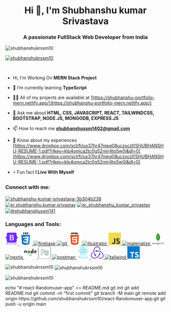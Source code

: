 <div>
  <h1 align="center">Hi 👋, I'm Shubhanshu kumar Srivastava</h1>
<h3 align="center">A passionate FullStack Web Developer from India</h3>

<p align="left"> <img src="https://komarev.com/ghpvc/?username=shubhanshukrssm10&label=Profile%20views&color=0e75b6&style=flat" alt="shubhanshukrssm10" /> </p>

<p align="left"> <a href="https://github.com/ryo-ma/github-profile-trophy"><img src="https://github-profile-trophy.vercel.app/?username=shubhanshukrssm10" alt="shubhanshukrssm10" /></a> </p>

<p align="left"> <a href="https://twitter.com/" target="blank"><img src="https://img.shields.io/twitter/follow/?logo=twitter&style=for-the-badge" alt="" /></a> </p>

- Hi, I'm Working On **MERN Stack Project**

- 🌱 I’m currently learning **TypeScript**

- 👨‍💻 All of my projects are available at [https://shubhanshu-portfolio-mern.netlify.app/](https://shubhanshu-portfolio-mern.netlify.app/)

- 💬 Ask me about **HTML, CSS, JAVASCRIPT, REACT, TAILWINDCSS, BOOTSTRAP, NODE.JS, MONGODB, EXPRESS.JS**

- 📫 How to reach me **shubhanshussm1402@gmail.com**

- 📄 Know about my experiences [https://www.dropbox.com/scl/fi/us37hr47njeg08uczsczf/SHUBHANSHU-RESUME-1.pdf?rlkey=klp4omca2tc0g52mir4to5w0i&dl=0](https://www.dropbox.com/scl/fi/us37hr47njeg08uczsczf/SHUBHANSHU-RESUME-1.pdf?rlkey=klp4omca2tc0g52mir4to5w0i&dl=0)

- ⚡ Fun fact **I Live With Myself**

<h3 align="left">Connect with me:</h3>
<p align="left">
<a href="https://linkedin.com/in/shubhanshu-kumar-srivastava-3b304b238" target="blank"><img align="center" src="https://raw.githubusercontent.com/rahuldkjain/github-profile-readme-generator/master/src/images/icons/Social/linked-in-alt.svg" alt="shubhanshu-kumar-srivastava-3b304b238" height="30" width="40" /></a>
<a href="https://fb.com/er.shubhanshu.kumar.srivastav" target="blank"><img align="center" src="https://raw.githubusercontent.com/rahuldkjain/github-profile-readme-generator/master/src/images/icons/Social/facebook.svg" alt="er.shubhanshu.kumar.srivastav" height="30" width="40" /></a>
<a href="https://instagram.com/er_shubhanshu_kumar_srivastav" target="blank"><img align="center" src="https://raw.githubusercontent.com/rahuldkjain/github-profile-readme-generator/master/src/images/icons/Social/instagram.svg" alt="er_shubhanshu_kumar_srivastav" height="30" width="40" /></a>
<a href="https://www.hackerearth.com/@shubhanshussm141" target="blank"><img align="center" src="https://raw.githubusercontent.com/rahuldkjain/github-profile-readme-generator/master/src/images/icons/Social/hackerearth.svg" alt="@shubhanshussm141" height="30" width="40" /></a>
</p>

<h3 align="left">Languages and Tools:</h3>
<p align="left"> <a href="https://getbootstrap.com" target="_blank" rel="noreferrer"> <img src="https://raw.githubusercontent.com/devicons/devicon/master/icons/bootstrap/bootstrap-plain-wordmark.svg" alt="bootstrap" width="40" height="40"/> </a> <a href="https://www.w3schools.com/css/" target="_blank" rel="noreferrer"> <img src="https://raw.githubusercontent.com/devicons/devicon/master/icons/css3/css3-original-wordmark.svg" alt="css3" width="40" height="40"/> </a> <a href="https://firebase.google.com/" target="_blank" rel="noreferrer"> <img src="https://www.vectorlogo.zone/logos/firebase/firebase-icon.svg" alt="firebase" width="40" height="40"/> </a> <a href="https://git-scm.com/" target="_blank" rel="noreferrer"> <img src="https://www.vectorlogo.zone/logos/git-scm/git-scm-icon.svg" alt="git" width="40" height="40"/> </a> <a href="https://www.w3.org/html/" target="_blank" rel="noreferrer"> <img src="https://raw.githubusercontent.com/devicons/devicon/master/icons/html5/html5-original-wordmark.svg" alt="html5" width="40" height="40"/> </a> <a href="https://www.adobe.com/in/products/illustrator.html" target="_blank" rel="noreferrer"> <img src="https://www.vectorlogo.zone/logos/adobe_illustrator/adobe_illustrator-icon.svg" alt="illustrator" width="40" height="40"/> </a> <a href="https://developer.mozilla.org/en-US/docs/Web/JavaScript" target="_blank" rel="noreferrer"> <img src="https://raw.githubusercontent.com/devicons/devicon/master/icons/javascript/javascript-original.svg" alt="javascript" width="40" height="40"/> </a> <a href="https://materializecss.com/" target="_blank" rel="noreferrer"> <img src="https://raw.githubusercontent.com/prplx/svg-logos/5585531d45d294869c4eaab4d7cf2e9c167710a9/svg/materialize.svg" alt="materialize" width="40" height="40"/> </a> <a href="https://www.mongodb.com/" target="_blank" rel="noreferrer"> <img src="https://raw.githubusercontent.com/devicons/devicon/master/icons/mongodb/mongodb-original-wordmark.svg" alt="mongodb" width="40" height="40"/> </a> <a href="https://nextjs.org/" target="_blank" rel="noreferrer"> <img src="https://cdn.worldvectorlogo.com/logos/nextjs-2.svg" alt="nextjs" width="40" height="40"/> </a> <a href="https://nodejs.org" target="_blank" rel="noreferrer"> <img src="https://raw.githubusercontent.com/devicons/devicon/master/icons/nodejs/nodejs-original-wordmark.svg" alt="nodejs" width="40" height="40"/> </a> <a href="https://www.photoshop.com/en" target="_blank" rel="noreferrer"> <img src="https://raw.githubusercontent.com/devicons/devicon/master/icons/photoshop/photoshop-line.svg" alt="photoshop" width="40" height="40"/> </a> <a href="https://postman.com" target="_blank" rel="noreferrer"> <img src="https://www.vectorlogo.zone/logos/getpostman/getpostman-icon.svg" alt="postman" width="40" height="40"/> </a> <a href="https://reactjs.org/" target="_blank" rel="noreferrer"> <img src="https://raw.githubusercontent.com/devicons/devicon/master/icons/react/react-original-wordmark.svg" alt="react" width="40" height="40"/> </a> <a href="https://redux.js.org" target="_blank" rel="noreferrer"> <img src="https://raw.githubusercontent.com/devicons/devicon/master/icons/redux/redux-original.svg" alt="redux" width="40" height="40"/> </a> <a href="https://tailwindcss.com/" target="_blank" rel="noreferrer"> <img src="https://www.vectorlogo.zone/logos/tailwindcss/tailwindcss-icon.svg" alt="tailwind" width="40" height="40"/> </a> <a href="https://www.typescriptlang.org/" target="_blank" rel="noreferrer"> <img src="https://raw.githubusercontent.com/devicons/devicon/master/icons/typescript/typescript-original.svg" alt="typescript" width="40" height="40"/> </a> </p>

<p><img align="left" src="https://github-readme-stats.vercel.app/api/top-langs?username=shubhanshukrssm10&show_icons=true&locale=en&layout=compact" alt="shubhanshukrssm10" /></p>

<p>&nbsp;<img align="center" src="https://github-readme-stats.vercel.app/api?username=shubhanshukrssm10&show_icons=true&locale=en" alt="shubhanshukrssm10" /></p>

<p><img align="center" src="https://github-readme-streak-stats.herokuapp.com/?user=shubhanshukrssm10&" alt="shubhanshukrssm10" /></p>

</div>

<div>echo "# react-Randomuser-app" >> README.md
git init
git add README.md
git commit -m "first commit"
git branch -M main
git remote add origin https://github.com/shubhanshukrssm10/react-Randomuser-app.git
git push -u origin main
</div>
